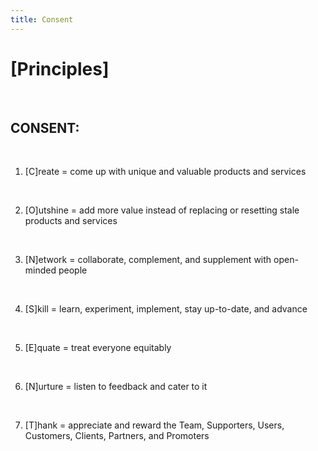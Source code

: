 ```yaml
---
title: Consent
---
```


# [Principles]

<br />

## CONSENT:

<br />

1. [C]reate = come up with unique and valuable products and services

<br />

2. [O]utshine = add more value instead of replacing or resetting stale products and services

<br />

3. [N]etwork = collaborate, complement, and supplement with open-minded people

<br />

4. [S]kill = learn, experiment, implement, stay up-to-date, and advance

<br />

5. [E]quate = treat everyone equitably

<br />

6. [N]urture = listen to feedback and cater to it

<br />

7. [T]hank = appreciate and reward the Team, Supporters, Users, Customers, Clients, Partners, and Promoters

<br />


